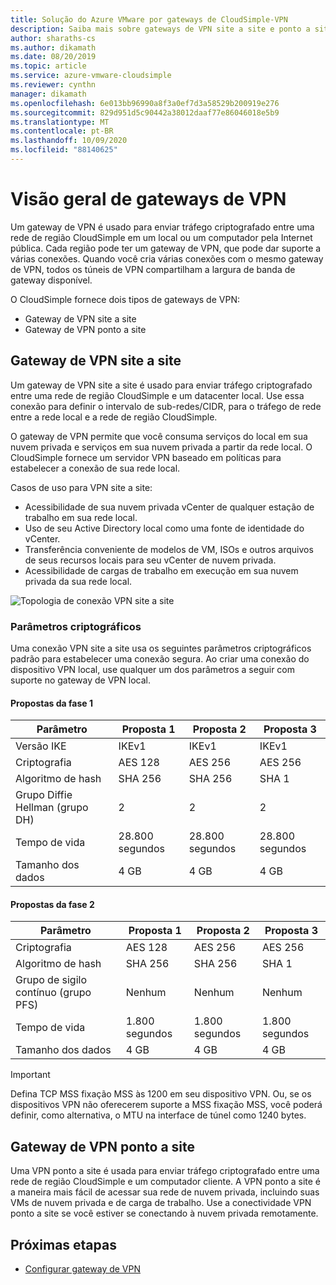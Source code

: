```yaml
---
title: Solução do Azure VMware por gateways de CloudSimple-VPN
description: Saiba mais sobre gateways de VPN site a site e ponto a site do CloudSimple, que são usados para enviar tráfego criptografado entre uma região CloudSimple e outros recursos.
author: sharaths-cs
ms.author: dikamath
ms.date: 08/20/2019
ms.topic: article
ms.service: azure-vmware-cloudsimple
ms.reviewer: cynthn
manager: dikamath
ms.openlocfilehash: 6e013bb96990a8f3a0ef7d3a58529b200919e276
ms.sourcegitcommit: 829d951d5c90442a38012daaf77e86046018e5b9
ms.translationtype: MT
ms.contentlocale: pt-BR
ms.lasthandoff: 10/09/2020
ms.locfileid: "88140625"
---
```

# <a name="vpn-gateways-overview"></a>Visão geral de gateways de VPN

Um gateway de VPN é usado para enviar tráfego criptografado entre uma rede de região CloudSimple em um local ou um computador pela Internet pública.  Cada região pode ter um gateway de VPN, que pode dar suporte a várias conexões. Quando você cria várias conexões com o mesmo gateway de VPN, todos os túneis de VPN compartilham a largura de banda de gateway disponível.

O CloudSimple fornece dois tipos de gateways de VPN:

* Gateway de VPN site a site
* Gateway de VPN ponto a site

## <a name="site-to-site-vpn-gateway"></a>Gateway de VPN site a site

Um gateway de VPN site a site é usado para enviar tráfego criptografado entre uma rede de região CloudSimple e um datacenter local. Use essa conexão para definir o intervalo de sub-redes/CIDR, para o tráfego de rede entre a rede local e a rede de região CloudSimple.

O gateway de VPN permite que você consuma serviços do local em sua nuvem privada e serviços em sua nuvem privada a partir da rede local.  O CloudSimple fornece um servidor VPN baseado em políticas para estabelecer a conexão de sua rede local.

Casos de uso para VPN site a site:

* Acessibilidade de sua nuvem privada vCenter de qualquer estação de trabalho em sua rede local.
* Uso de seu Active Directory local como uma fonte de identidade do vCenter.
* Transferência conveniente de modelos de VM, ISOs e outros arquivos de seus recursos locais para seu vCenter de nuvem privada.
* Acessibilidade de cargas de trabalho em execução em sua nuvem privada da sua rede local.

![Topologia de conexão VPN site a site](media/cloudsimple-site-to-site-vpn-connection.png)

### <a name="cryptographic-parameters"></a>Parâmetros criptográficos

Uma conexão VPN site a site usa os seguintes parâmetros criptográficos padrão para estabelecer uma conexão segura.  Ao criar uma conexão do dispositivo VPN local, use qualquer um dos parâmetros a seguir com suporte no gateway de VPN local.

#### <a name="phase-1-proposals"></a>Propostas da fase 1

| Parâmetro | Proposta 1 | Proposta 2 | Proposta 3 |
|-----------|------------|------------|------------|
| Versão IKE | IKEv1 | IKEv1 | IKEv1 |
| Criptografia | AES 128 | AES 256 | AES 256 |
| Algoritmo de hash| SHA 256 | SHA 256 | SHA 1 |
| Grupo Diffie Hellman (grupo DH) | 2 | 2 | 2 |
| Tempo de vida | 28.800 segundos | 28.800 segundos | 28.800 segundos |
| Tamanho dos dados | 4 GB | 4 GB | 4 GB |

#### <a name="phase-2-proposals"></a>Propostas da fase 2

| Parâmetro | Proposta 1 | Proposta 2 | Proposta 3 |
|-----------|------------|------------|------------|
| Criptografia | AES 128 | AES 256 | AES 256 |
| Algoritmo de hash| SHA 256 | SHA 256 | SHA 1 |
| Grupo de sigilo contínuo (grupo PFS) | Nenhum | Nenhum | Nenhum |
| Tempo de vida | 1.800 segundos | 1.800 segundos | 1.800 segundos |
| Tamanho dos dados | 4 GB | 4 GB | 4 GB |


> [!IMPORTANT]
> Defina TCP MSS fixação MSS às 1200 em seu dispositivo VPN. Ou, se os dispositivos VPN não oferecerem suporte a MSS fixação MSS, você poderá definir, como alternativa, o MTU na interface de túnel como 1240 bytes.

## <a name="point-to-site-vpn-gateway"></a>Gateway de VPN ponto a site

Uma VPN ponto a site é usada para enviar tráfego criptografado entre uma rede de região CloudSimple e um computador cliente.  A VPN ponto a site é a maneira mais fácil de acessar sua rede de nuvem privada, incluindo suas VMs de nuvem privada e de carga de trabalho.  Use a conectividade VPN ponto a site se você estiver se conectando à nuvem privada remotamente.

## <a name="next-steps"></a>Próximas etapas

* [Configurar gateway de VPN](vpn-gateway.md)
